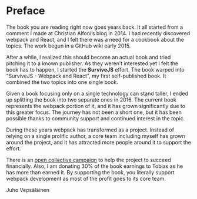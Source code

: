 # Preface

The book you are reading right now goes years back. It all started from a comment I made at Christian Alfoni’s blog in 2014. I had recently discovered webpack and React, and I felt there was a need for a cookbook about the topics. The work begun in a GitHub wiki early 2015.

After a while, I realized this should become an actual book and tried pitching it to a known publisher. As they weren’t interested yet I felt the book has to happen, I started the **SurviveJS** effort. The book warped into "SurviveJS - Webpack and React", my first self-published book. It combined the two topics into one single book.

Given a book focusing only on a single technology can stand taller, I ended up splitting the book into two separate ones in 2016. The current book represents the webpack portion of it, and it has grown significantly due to this greater focus. The journey has not been a short one, but it has been possible thanks to community support and continued interest in the topic.

During these years webpack has transformed as a project. Instead of relying on a single prolific author, a core team including myself has grown around the project, and it has attracted more people around it to support the effort.

There is an [open collective campaign](https://opencollective.com/webpack) to help the project to succeed financially. Also, I am donating 30% of the book earnings to Tobias as he has more than earned it. By supporting the book, you literally support webpack development as most of the profit goes to its core team.

Juho Vepsäläinen
